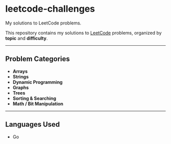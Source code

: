 # leetcode-challenges
My solutions to LeetCode problems.

This repository contains my solutions to [LeetCode](https://leetcode.com/) problems, organized by **topic** and **difficulty**.  

---

## Problem Categories
- **Arrays**
- **Strings**
- **Dynamic Programming**
- **Graphs**
- **Trees**
- **Sorting & Searching**
- **Math / Bit Manipulation**

---

## Languages Used
- Go


